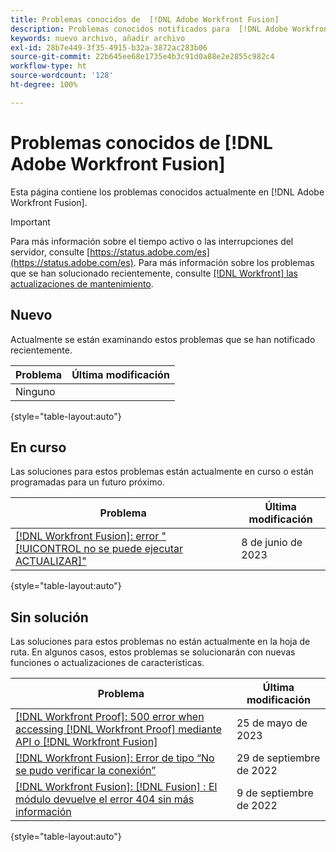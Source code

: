```yaml
---
title: Problemas conocidos de  [!DNL Adobe Workfront Fusion]
description: Problemas conocidos notificados para  [!DNL Adobe Workfront Fusion]
keywords: nuevo archivo, añadir archivo
exl-id: 28b7e449-3f35-4915-b32a-3872ac283b06
source-git-commit: 22b645ee68e1735e4b3c91d0a88e2e2855c982c4
workflow-type: ht
source-wordcount: '128'
ht-degree: 100%

---
```


# Problemas conocidos de [!DNL Adobe Workfront Fusion]

Esta página contiene los problemas conocidos actualmente en [!DNL Adobe Workfront Fusion].

>[!IMPORTANT]
>
>Para más información sobre el tiempo activo o las interrupciones del servidor, consulte [https://status.adobe.com/es](https://status.adobe.com/es). Para más información sobre los problemas que se han solucionado recientemente, consulte [[!DNL Workfront] las actualizaciones de mantenimiento](../maintenance/current-updates.md).

## Nuevo

Actualmente se están examinando estos problemas que se han notificado recientemente.

| **Problema** | **Última modificación** |
| -----------------------------------------------------------------| ----------------- |
| Ninguno |  |

{style="table-layout:auto"}


## En curso

Las soluciones para estos problemas están actualmente en curso o están programadas para un futuro próximo.

| **Problema** | **Última modificación** |
| -----------------------------------------------------------------| ----------------- |
| [[!DNL Workfront Fusion]: error &quot;[!UICONTROL no se puede ejecutar ACTUALIZAR]&quot; ](/help/known-issues/known-issues-workfront-fusion/fusion-cannot-execute-update.md) | 8 de junio de 2023 |

{style="table-layout:auto"}

## Sin solución

Las soluciones para estos problemas no están actualmente en la hoja de ruta. En algunos casos, estos problemas se solucionarán con nuevas funciones o actualizaciones de características.

| **Problema** | **Última modificación** |
| -----------------------------------------------------------------| ----------------- |
| [[!DNL Workfront Proof]: 500 error when accessing [!DNL Workfront Proof] mediante API o [!DNL Workfront Fusion]](known-issues-workfront-proof/proof-500-error-getallproofs.md) | 25 de mayo de 2023 |
| [[!DNL Workfront Fusion]: Error de tipo “No se pudo verificar la conexión”](known-issues-workfront-fusion/fusion-401-error-must-reauthenicate-connection.md) | 29 de septiembre de 2022 |
| [[!DNL Workfront Fusion]: [!DNL Fusion] : El módulo devuelve el error 404 sin más información](known-issues-workfront-fusion/fusion-404-error-no-description.md) | 9 de septiembre de 2022 |

{style="table-layout:auto"}
